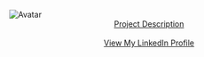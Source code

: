 <center><title>Keyur Talathi</title></center><br>
<img src="/image/my_pic.jpg" alt="Avatar"><br>

<center><a href="https://docs.google.com/spreadsheets/d/1tHFYnNZkA8kO0w2tk10G_c88rnqVLbw9hhaiSz2tGc8/edit?usp=sharing">Project Description</a></center><br>
<center><a href="https://www.linkedin.com/in/keyur-talathi-a64227120">View My LinkedIn Profile</a> </center>
